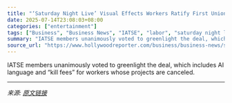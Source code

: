 ```yaml
---
title: "‘Saturday Night Live’ Visual Effects Workers Ratify First Union Contract"
date: 2025-07-14T23:08:03+08:00
categories: ["entertainment"]
tags: ["Business", "Business News", "IATSE", "labor", "saturday night live"]
summary: "IATSE members unanimously voted to greenlight the deal, which includes AI language and “kill fees” for workers whose projects are canceled."
source_url: "https://www.hollywoodreporter.com/business/business-news/saturday-night-live-vfx-workers-ratify-first-union-contract-1236314162/"
---
```


IATSE members unanimously voted to greenlight the deal, which includes AI language and “kill fees” for workers whose projects are canceled.

---

*来源: [原文链接](https://www.hollywoodreporter.com/business/business-news/saturday-night-live-vfx-workers-ratify-first-union-contract-1236314162/)*
